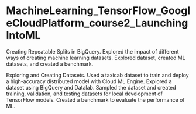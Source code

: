 # MachineLearning_TensorFlow_GoogleCloudPlatform_course2_LaunchingIntoML

Creating Repeatable Splits in BigQuery.  Explored the impact of different ways of creating machine learning datasets.  Explored dataset, created ML datasets, and created a benchmark.   



Exploring and Creating Datasets.  Used a taxicab dataset to train and deploy a high-accuracy distributed model with Cloud ML Engine.  Explored a dataset using BigQuery and Datalab.  Sampled the dataset and created training, validation, and testing datasets for local development of TensorFlow models.  Created a benchmark to evaluate the performance of ML. 
